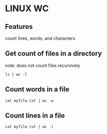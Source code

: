 # LINUX WC

## Features
count lines, words, and characters

## Get count of files in a directory
note: does not count files recursively

`ls | wc -l`

## Count words in a file
`cat myfile.txt | wc -w`

## Count lines in a file
`cat myfile.txt | wc -l`